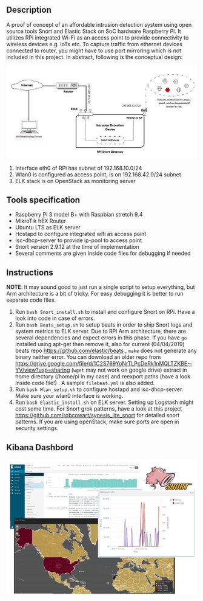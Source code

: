 ## Description
A proof of concept of an affordable intrusion detection system using open source tools Snort and Elastic Stack on SoC hardware Raspberry Pi. It utilizes RPi integrated Wi-Fi as an access point to provide connectivity to wireless devices e.g. IoTs etc. To capture traffic from ethernet devices connected to router, you might have to use port mirroring which is not included in this project. In abstract, following is the conceptual design:


![](images/Design.JPG)  


1. Interface eth0 of RPi has subnet of 192.168.10.0/24
2. Wlan0 is configured as access point, is on 192.168.42.0/24 subnet
3. ELK stack is on OpenStack as monitoring server
 
## Tools specification
- Raspberry Pi 3 model B+ with Raspbian stretch 9.4 
- MikroTik hEX Router
- Ubuntu LTS as ELK server
- Hostapd to configure integrated wifi as access point
- Isc-dhcp-server to provide ip-pool to access point
- Snort version 2.9.12 at the time of implementation
- Several comments are given inside code files for debugging if needed
## Instructions
**NOTE**: It may sound good to just run a single script to setup everything, but Arm architecture is a bit of tricky. For easy debugging it is better to run separate code files. 
1. Run ```bash Snort_install.sh```  to install and configure Snort on RPi. Have a look into code in case of errors.
2. Run ```bash Beats_setup.sh```  to setup beats in order to ship Snort logs and system metrics to ELK server. Due to RPi Arm architecture, there are several dependencies and expect errors in this phase. If you have ```go``` installed using apt-get then remove it, also for current (04/04/2019) beats repo https://github.com/elastic/beats , ```make``` does not generate any binary neither error.   You can download an older repo from https://drive.google.com/file/d/1C2S769YoNrTLPcDeRk1nMQLTZKBE--YV/view?usp=sharing  (```wget``` may not work on google drive) extract in home directory (/home/pi in my case) and reexport paths (have a look inside code file!) . A sample ```filebeat.yml``` is also added.    
3. Run ```bash Wlan_setup.sh``` to configure hostapd and isc-dhcp-server. Make sure your wlan0 interface is working.
4. Run ```bash Elastic_install.sh``` on ELK server. Setting up Logstash might cost some time. For Snort grok patterns, have a look at this project https://github.com/robcowart/synesis_lite_snort  for detailed snort patterns.  If you are using openStack, make sure ports are open in security settings.
## Kibana Dashbord 

![](images/Kibana.JPG)


